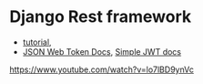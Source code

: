 # Django Rest framework
 - [tutorial](https://www.youtube.com/watch?v=lo7lBD9ynVc&t=9057s), 
 - [JSON Web Token Docs](https://www.django-rest-framework.org/api-guide/authentication/#json-web-token-authentication), [Simple JWT docs](https://github.com/jazzband/djangorestframework-simplejwt)





 https://www.youtube.com/watch?v=lo7lBD9ynVc
